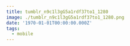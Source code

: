 ```yaml
---
title: tumblr_n9c1l3gG5a1rdf37to1_1280
image: ./tumblr_n9c1l3gG5a1rdf37to1_1280.png
date: '1970-01-01T00:00:00.000Z'
tags:
  - mobile
---
```


